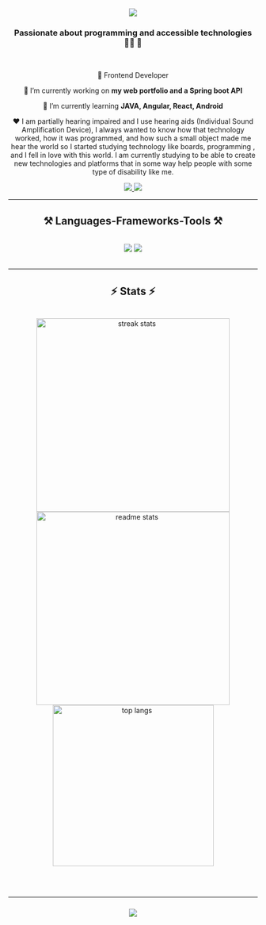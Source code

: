 <h1 align="center">
    <img src="https://readme-typing-svg.herokuapp.com/?font=Righteous&color=AD29F7&size=35&center=true&vCenter=true&width=500&height=70&duration=4000&lines=Hi+There!+👋;+I'm+Cíntia+Braulino!;" />
</h1>

<h3 align="center">Passionate about programming and accessible technologies 🦻🏽 🧏</h3>

<br/>

<div align="center">

 💼 Frontend Developer
 
 🔭 I’m currently working on **my web portfolio and a Spring boot API**
 
 🌱 I’m currently learning **JAVA, Angular, React, Android**

  ❤️ I am partially hearing impaired and I use hearing aids (Individual Sound Amplification Device), I always wanted to know how that technology worked, how it was programmed, and how such a small object made me hear the world so I started studying technology like boards, programming , and I fell in love with this world. I am currently studying to be able to create new technologies and platforms that in some way help people with some type of disability like me.
 
 </div>

 <div align="center"> 
  <a href="mailto: cintiabraulino@gmail.com">
    <img src="https://img.shields.io/badge/Gmail-333333?style=for-the-badge&logo=gmail&logoColor=red" />
  </a>
  <a href="https://www.linkedin.com/in/cintia-braulino-a76074128" target="_blank">
    <img src="https://img.shields.io/badge/LinkedIn-0077B5?style=for-the-badge&logo=linkedin&logoColor=white" target="_blank" />
  </a>
</div>
<hr/>
 
<h2 align="center">⚒️ Languages-Frameworks-Tools ⚒️</h2>
<br/>
<div align="center">
    <img src="https://skillicons.dev/icons?i=react,angular,flutter,bootstrap,mui,html,css,vscode,github,figma,git" />
    <img src="https://skillicons.dev/icons?i=javascript,typescript,nodejs,java,nextjs,c,express,postgres,mongodb,mysql" /><br>
</div>

<br/>

<hr/>

<h2 align="center">⚡ Stats ⚡</h2>
<br>
<div align=center>
  <img width=390 src="https://streak-stats.demolab.com/?user=cintiabraulino&count_private=true&theme=aura&border_radius=10" alt="streak stats"/>
  <img width=390 src="https://github-readme-stats.vercel.app/api?username=cintiabraulino&count_private=true&show_icons=true&theme=aura&rank_icon=github&border_radius=10" alt="readme stats" />
  <br/>
  <img width=325 align="center" src="https://github-readme-stats.vercel.app/api/top-langs/?username=cintiabraulino&hide=HTML&langs_count=8&layout=compact&theme=aura&border_radius=10&size_weight=0.5&count_weight=0.5&exclude_repo=github-readme-stats" alt="top langs" />
</div>

<br/><br/>
<hr/>

<h3 align="center">
    <img src="https://readme-typing-svg.herokuapp.com/?font=Righteous&color=AD29F7&size=25&center=true&vCenter=true&width=500&height=70&duration=4000&lines=Thanks+for+visiting!+✌️;+Shoot+me+a+message+on+Linkedin!;I'm+always+down+to+collab+:)">
</h3>

<br/>
  
